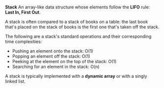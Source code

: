 **Stack**
An array-like data structure whose elements follow the **LIFO** rule: **Last In, First Out**.

A stack is often compared to a stack of books on a table: the last book that's placed on the stack of books is the first one that's taken off the stack.

The following are a stack's standard operations and their corresponding time complexities:

- Pushing an element onto the stack: O(1)
- Popping an element off the stack: O(1)
- Peeking at the element on the top of the stack: O(1)
- Searching for an element in the stack: O(n)

A stack is typically implemented with a **dynamic array** or with a singly linked list.
